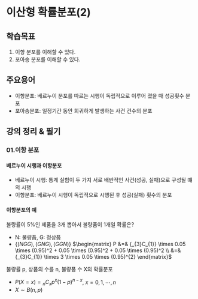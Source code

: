 # 이산형 확률분포(2)

## 학습목표
1. 이항 분포를 이해할 수 있다.
2. 포아송 분포를 이해할 수 있다.

## 주요용어
- 이항분포: 베르누이 분포를 따르는 시행이 독립적으로 이루어 졌을 때 성공횟수 분포
- 포아송분포: 일정기간 동안 희귀하게 발생하는 사건 건수의 분포

## 강의 정리 & 필기

### 01.이항 분포

#### 베르누이 시행과 이항분포
- 베르누이 시행: 통계 실험이 두 가지 서로 배반적인 사건(성공, 실패)으로 구성될 떄의 시행
- 이항분포: 베르누이 시행이 독립적으로 시행된 후 성공(실패) 횟수의 분포

#### 이항분포의 예
불량률이 5%인 제품을 3개 뽑아서 불량품이 1개일 확률은?
- N: 불량품, G: 정상품
- $\{(NGG), (GNG), (GGN)\}$
$\begin{matrix}
P &=& {_{3}C_{1}} \times 0.05 \times (0.95)^2 + 0.05 \times (0.95)^2 + 0.05 \times (0.95)^2 \\
  &=& {_{3}C_{1}} \times 3 \times 0.05 \times (0.95)^{2}
\end{matrix}$

불량률 p, 상품의 수를 n, 불량품 수 X의 확률분포
- $P(X=x) = {_{n}C_{x}}p^{x}(1-p)^{n-x}$, $x = 0, 1, \cdots, n$
- $X \sim B(n, p)$

